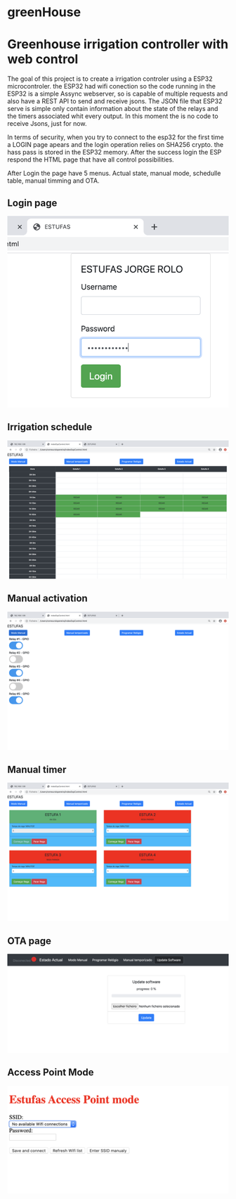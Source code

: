 # greenHouse
<h1>Greenhouse irrigation controller with web control</h1>
<p></p>
The goal of this project is to create a irrigation controler using a ESP32 microcontroler.
the ESP32 had wifi conection so the code running in the ESP32 is a simple Assync webserver, so is capable of multiple requests and also have a REST API to send and receive jsons.
The JSON file that ESP32 serve is simple only contain information about the state of the relays and the timers associated whit every output.
In this moment the is no code to receive Jsons, just for now.
<p></p>
In terms of security, when you try to connect to the esp32 for the first time a LOGIN page apears and the login operation relies on SHA256 crypto. the hass pass is stored in the ESP32 memory. After the success login the ESP respond the HTML page that have all control possibilities.
<p></p>
After Login the page have 5 menus. Actual state, manual mode, schedulle table, manual timming and OTA. 

<h2>Login page</h2>

![login menu](img/login%20menu.png)

<p></p>

<h2>Irrigation schedule</h2>

![irrigation](img/irrigatioSchedule.png)

<p></p>

<h2>Manual activation</h2>

![manual](img/manual%20activation.png)

<p></p>

<h2>Manual timer</h2>

![timer](img/manualTimming.png)

<p></p>

<h2>OTA page</h2>

![ota](img/ota.png)

<p></p>

<h2>Access Point Mode</h2>

![ota](img/apMode.png)



